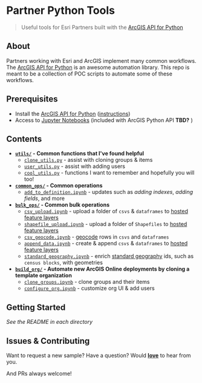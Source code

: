 # Partner Python Tools
> Useful tools for Esri Partners built with the [ArcGIS API for Python](https://developers.arcgis.com/python/)

## About

Partners working with Esri and ArcGIS implement many common workflows. The [ArcGIS API for Python](https://developers.arcgis.com/python/) is an awesome automation library. This repo is meant to be a collection of POC scripts to automate some of these workflows.

## Prerequisites

* Install the [ArcGIS API for Python](https://developers.arcgis.com/python/) ([instructions](https://developers.arcgis.com/python/guide/install-and-set-up/))
* Access to [Jupyter Notebooks](http://jupyter.org/) (included with ArcGIS Python API __TBD?__ )

## Contents

* **[`utils/`](/utils) - Common functions that I've found helpful**
  * [`clone_utils.py`](/utils/clone_utils.py) - assist with cloning groups & items
  * [`user_utils.py`](/utils/user_utils.py) - assist with adding users
  * [`cool_utils.py`](/utils/cool_utils.py) - functions I want to remember and hopefully you will too!
* **[`common_ops/`](/common_ops) - Common operations**
  * [`add_to_definition.ipynb`](/common_ops/add_to_definition.ipynb) - updates such as _adding indexes_, _adding fields_, and more
* **[`bulk_ops/`](/bulk_ops) - Common bulk operations**
  * [`csv_upload.ipynb`](/bulk_ops/csv_upload.ipynb) - upload a folder of `csvs` & `dataframes` to [hosted feature layers](https://doc.arcgis.com/en/arcgis-online/share-maps/hosted-web-layers.htm)
  * [`shapefile_upload.ipynb`](/bulk_ops/shapefile_upload.ipynb) - upload a folder of `Shapefiles` to [hosted feature layers](https://doc.arcgis.com/en/arcgis-online/share-maps/hosted-web-layers.htm)
  * [`csv_geocode.ipynb`](/bulk_ops/csv_geocode.ipynb) - [geocode](https://developers.arcgis.com/features/geocoding/) rows in `csvs` and `dataframes`
  * [`append_data.ipynb`](/bulk_ops/append_data.ipynb) - create & append `csvs` & `dataframes` to [hosted feature layers](https://doc.arcgis.com/en/arcgis-online/share-maps/hosted-web-layers.htm)
  * [`standard_geography.ipynb`](/bulk_ops/standard_geography.ipynb) - enrich [standard geography](https://developers.arcgis.com/rest/geoenrichment/api-reference/standard-geography-query.htm) ids, such as `census blocks`, with geometries
* **[`build_org/`](/build_org) - Automate new ArcGIS Online deployments by cloning a template organization**
  * [`clone_groups.ipynb`](/build_org/clone_groups.ipynb) - clone groups and their items
  * [`configure_org.ipynb`](/build_org/configure_org.ipynb) - customize org UI & add users


## Getting Started

*See the README in each directory*

## Issues & Contributing

Want to request a new sample? Have a question? Would [__love__](https://github.com/mpayson/startup-python-tools/issues) to hear from you.

And PRs always welcome!
